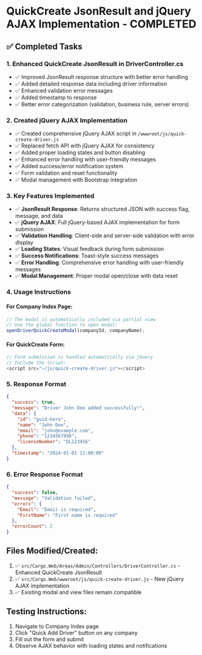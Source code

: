 # QuickCreate JsonResult and jQuery AJAX Implementation - COMPLETED

## ✅ Completed Tasks

### 1. Enhanced QuickCreate JsonResult in DriverController.cs
- ✅ Improved JsonResult response structure with better error handling
- ✅ Added detailed response data including driver information
- ✅ Enhanced validation error messages
- ✅ Added timestamp to response
- ✅ Better error categorization (validation, business rule, server errors)

### 2. Created jQuery AJAX Implementation
- ✅ Created comprehensive jQuery AJAX script in `/wwwroot/js/quick-create-driver.js`
- ✅ Replaced fetch API with jQuery AJAX for consistency
- ✅ Added proper loading states and button disabling
- ✅ Enhanced error handling with user-friendly messages
- ✅ Added success/error notification system
- ✅ Form validation and reset functionality
- ✅ Modal management with Bootstrap integration

### 3. Key Features Implemented
- ✅ **JsonResult Response**: Returns structured JSON with success flag, message, and data
- ✅ **jQuery AJAX**: Full jQuery-based AJAX implementation for form submission
- ✅ **Validation Handling**: Client-side and server-side validation with error display
- ✅ **Loading States**: Visual feedback during form submission
- ✅ **Success Notifications**: Toast-style success messages
- ✅ **Error Handling**: Comprehensive error handling with user-friendly messages
- ✅ **Modal Management**: Proper modal open/close with data reset

### 4. Usage Instructions

#### For Company Index Page:
```javascript
// The modal is automatically included via partial view
// Use the global function to open modal:
openDriverQuickCreateModal(companyId, companyName);
```

#### For QuickCreate Form:
```javascript
// Form submission is handled automatically via jQuery
// Include the script:
<script src="~/js/quick-create-driver.js"></script>
```

### 5. Response Format
```json
{
  "success": true,
  "message": "Driver John Doe added successfully!",
  "data": {
    "id": "guid-here",
    "name": "John Doe",
    "email": "john@example.com",
    "phone": "1234567890",
    "licenseNumber": "DL123456"
  },
  "timestamp": "2024-01-01 12:00:00"
}
```

### 6. Error Response Format
```json
{
  "success": false,
  "message": "Validation failed",
  "errors": {
    "Email": "Email is required",
    "FirstName": "First name is required"
  },
  "errorCount": 2
}
```

## Files Modified/Created:
1. ✅ `src/Cargo.Web/Areas/Admin/Controllers/DriverController.cs` - Enhanced QuickCreate JsonResult
2. ✅ `src/Cargo.Web/wwwroot/js/quick-create-driver.js` - New jQuery AJAX implementation
3. ✅ Existing modal and view files remain compatible

## Testing Instructions:
1. Navigate to Company Index page
2. Click "Quick Add Driver" button on any company
3. Fill out the form and submit
4. Observe AJAX behavior with loading states and notifications
